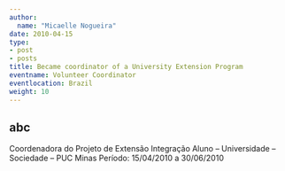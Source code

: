 ```yaml
---
author:
  name: "Micaelle Nogueira"
date: 2010-04-15
type:
- post
- posts
title: Became coordinator of a University Extension Program
eventname: Volunteer Coordinator
eventlocation: Brazil
weight: 10
---
```


## abc

Coordenadora do Projeto de Extensão Integração Aluno – Universidade – Sociedade – PUC Minas
Período: 15/04/2010 a 30/06/2010